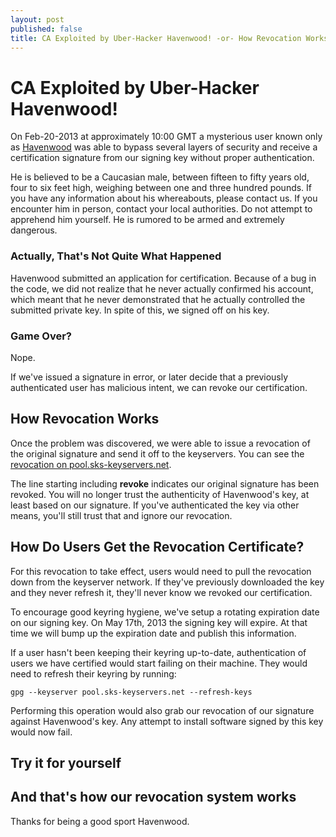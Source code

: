 ```yaml
---
layout: post
published: false
title: CA Exploited by Uber-Hacker Havenwood! -or- How Revocation Works
---
```


CA Exploited by Uber-Hacker Havenwood!
======================================

On Feb-20-2013 at approximately 10:00 GMT a mysterious user known only
as [Havenwood](https://github.com/havenwood) was able to bypass
several layers of security and receive a certification signature from
our signing key without proper authentication.

He is believed to be a Caucasian male, between fifteen to fifty years
old, four to six feet high, weighing between one and three hundred
pounds.  If you have any information about his whereabouts, please
contact us.  If you encounter him in person, contact your local
authorities.  Do not attempt to apprehend him yourself.  He is rumored
to be armed and extremely dangerous.

### Actually, That's Not Quite What Happened

Havenwood submitted an application for certification.  Because of a
bug in the code, we did not realize that he never actually confirmed
his account, which meant that he never demonstrated that he actually
controlled the submitted private key.  In spite of this, we signed off
on his key.

### Game Over?

Nope.

If we've issued a signature in error, or later decide that a
previously authenticated user has malicious intent, we can revoke our
certification.

How Revocation Works
--------------------

Once the problem was discovered, we were able to issue a revocation of
the original signature and send it off to the keyservers.  You can see
the
[revocation on pool.sks-keyservers.net](http://pool.sks-keyservers.net:11371/pks/lookup?op=vindex&fingerprint=on&search=0xCF61546750DBC4B4).

The line starting including **revoke** indicates our original signature
has been revoked.  You will no longer trust the authenticity of
Havenwood's key, at least based on our signature.  If you've
authenticated the key via other means, you'll still trust that and
ignore our revocation.

How Do Users Get the Revocation Certificate?
--------------------------------------------

For this revocation to take effect, users would need to pull the
revocation down from the keyserver network.  If they've previously
downloaded the key and they never refresh it, they'll never know we
revoked our certification.

To encourage good keyring hygiene, we've setup a rotating expiration
date on our signing key.  On May 17th, 2013 the signing key will
expire.  At that time we will bump up the expiration date and publish
this information.

If a user hasn't been keeping their keyring up-to-date, authentication
of users we have certified would start failing on their machine.  They
would need to refresh their keyring by running:

    gpg --keyserver pool.sks-keyservers.net --refresh-keys

Performing this operation would also grab our revocation of our
signature against Havenwood's key.  Any attempt to install software
signed by this key would now fail.

Try it for yourself
-------------------



And that's how our revocation system works
------------------------------------------

Thanks for being a good sport Havenwood.
